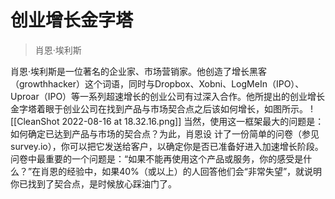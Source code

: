 # 创业增长金字塔
>肖恩·埃利斯

肖恩·埃利斯是一位著名的企业家、市场营销家。他创造了增长黑客（growthhacker）这个词语，同时与Dropbox、Xobni、LogMeIn（IPO）、Uproar（IPO）等一系列超速增长的创业公司有过深入合作。他所提出的创业增长金字塔着眼于创业公司在找到产品与市场契合点之后该如何增长，如图所示。
![[CleanShot 2022-08-16 at 18.32.16.png]]
当然，使用这一框架最大的问题是：如何确定已达到产品与市场的契合点？为此，肖恩设
计了一份简单的问卷（参见survey.io），你可以把它发送给客户，以确定你是否已准备好进入加速增长阶段。问卷中最重要的一个问题是：“如果不能再使用这个产品或服务，你的感受是什么？”在肖恩的经验中，如果40%（或以上）的人回答他们会“非常失望”，就说明你已找到了契合点，是时候放心踩油门了。